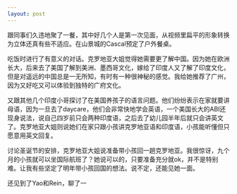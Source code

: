 ```yaml
---
layout: post
---
```


跟同事们久违地聚了一餐，其中好几个人是第一次见面，从视频里扁平的形象转换为立体还真有些不适应。在山景城的Cascal预定了户外餐桌。

吃饭时进行了有意义的对话。克罗地亚大姐觉得她需要更了解中国。因为她在欧洲长大，后来去了美国了解到美洲、墨西哥文化，嫁给了印度人又了解了印度文化，但是对遥远的中国总是一无所知，有时有一种很神秘的感觉。我给她推荐了广州，因为又好吃又可以体验到独特的广府文化。

又跟其他几个印度小哥探讨了在美国养孩子的语言问题。他们纷纷表示在家就要讲母语，因为一旦去了daycare，他们会非常快地学会英语，一个美国长大的ABI还现身说法，说自己四岁前只会两种印度语，之后去了幼儿园半年后就只会讲英文了。克罗地亚大姐则说她们在家只跟小孩讲克罗地亚语和印度语，小孩能听懂但只愿意用英文回复。

讨论圣诞节的安排，克罗地亚大姐说准备带小孩回一趟克罗地亚。我很惊讶，九个月的小孩就可以坐国际航班了？她说可以的，只要准备充分就ok，并不是特别难。让我有些坚定了明年带小孩回国的想法。说不定，还能见她一面。

还见到了Yao和Rein，聊了一